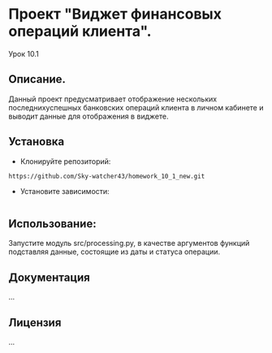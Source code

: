 # Проект "Виджет финансовых операций клиента". 
Урок 10.1

## Описание.
Данный проект предусматривает отображение нескольких последнихуспешных банковских операций клиента в личном кабинете и выводит данные для отображения в виджете.

## Установка
+ Клонируйте репозиторий: 
```
https://github.com/Sky-watcher43/homework_10_1_new.git
```
+ Установите зависимости:
```poetry install
```
## Использование:
Запустите модуль src/processing.py, в качестве аргументов функций подставляя данные, состоящие из даты и статуса операции. 

## Документация
...
## Лицензия
...
